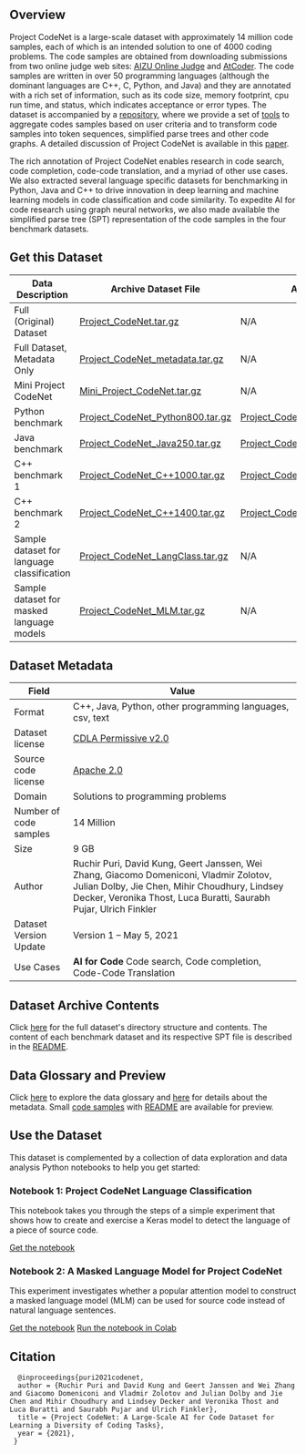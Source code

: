 ## Overview

Project CodeNet is a large-scale dataset with approximately 14 million code samples, each of which is an intended solution to one of 4000 coding problems. The code samples are obtained from downloading submissions from two online judge web sites: [AIZU Online Judge](https://judge.u-aizu.ac.jp/onlinejudge/) and [AtCoder](https://atcoder.jp/). The code samples are written in over 50 programming languages (although the dominant languages are C++, C, Python, and Java) and they are annotated with a rich set of information, such as its code size, memory footprint, cpu run time, and status, which indicates acceptance or error types. The dataset is accompanied by a [repository](https://github.com/IBM/Project_CodeNet), where we provide a set of [tools](https://github.com/IBM/Project_CodeNet/tree/main/tools) to aggregate codes samples based on user criteria and to transform code samples into token sequences, simplified parse trees and other code graphs. A detailed discussion of Project CodeNet is available in this [paper](https://arxiv.org/abs/2105.12655).

The rich annotation of Project CodeNet enables research in code search, code completion, code-code translation, and a myriad of other use cases. We also extracted several language specific datasets for benchmarking in Python, Java and C++ to drive innovation in deep learning and machine learning models in code classification and code similarity. To expedite AI for code research using graph neural networks, we also made available the simplified parse tree (SPT) representation of the code samples in the four benchmark datasets. 

## Get this Dataset

| Data Description | Archive Dataset File | Archive SPT File |
| --------  | -------- | -------- |
| Full (Original) Dataset | [Project_CodeNet.tar.gz](https://dax-cdn.cdn.appdomain.cloud/dax-project-codenet/1.0.0/Project_CodeNet.tar.gz) | N/A |
| Full Dataset, Metadata Only | [Project_CodeNet_metadata.tar.gz](https://dax-cdn.cdn.appdomain.cloud/dax-project-codenet/1.0.0/Project_CodeNet_metadata.tar.gz) | N/A |
| Mini Project CodeNet | [Mini_Project_CodeNet.tar.gz](https://dax-cdn.cdn.appdomain.cloud/dax-project-codenet/1.0.0/Mini_Project_CodeNet.tar.gz) | N/A |
| Python benchmark | [Project_CodeNet_Python800.tar.gz](https://dax-cdn.cdn.appdomain.cloud/dax-project-codenet/1.0.0/Project_CodeNet_Python800.tar.gz) | [Project_CodeNet_Python800_spts.tar.gz](https://dax-cdn.cdn.appdomain.cloud/dax-project-codenet/1.0.0/Project_CodeNet_Python800_spts.tar.gz) |
| Java benchmark | [Project_CodeNet_Java250.tar.gz](https://dax-cdn.cdn.appdomain.cloud/dax-project-codenet/1.0.0/Project_CodeNet_Java250.tar.gz) | [Project_CodeNet_Java250_spts.tar.gz](https://dax-cdn.cdn.appdomain.cloud/dax-project-codenet/1.0.0/Project_CodeNet_Java250_spts.tar.gz) |
| C++ benchmark 1 | [Project_CodeNet_C++1000.tar.gz](https://dax-cdn.cdn.appdomain.cloud/dax-project-codenet/1.0.0/Project_CodeNet_C%2b%2b1000.tar.gz) | [Project_CodeNet_C++1000_spts.tar.gz](https://dax-cdn.cdn.appdomain.cloud/dax-project-codenet/1.0.0/Project_CodeNet_C%2b%2b1000_spts.tar.gz) |
| C++ benchmark 2 | [Project_CodeNet_C++1400.tar.gz](https://dax-cdn.cdn.appdomain.cloud/dax-project-codenet/1.0.0/Project_CodeNet_C%2b%2b1400.tar.gz) | [Project_CodeNet_C++1400_spts.tar.gz](https://dax-cdn.cdn.appdomain.cloud/dax-project-codenet/1.0.0/Project_CodeNet_C%2b%2b1400_spts.tar.gz) |
| Sample dataset for language classification | [Project_CodeNet_LangClass.tar.gz](https://dax-cdn.cdn.appdomain.cloud/dax-project-codenet/1.0.0/Project_CodeNet_LangClass.tar.gz) | N/A |
| Sample dataset for masked language models | [Project_CodeNet_MLM.tar.gz](https://dax-cdn.cdn.appdomain.cloud/dax-project-codenet/1.0.0/Project_CodeNet_MLM.tar.gz) | N/A |

## Dataset Metadata

| Field | Value |
| --------  | -------- |
| Format | C++, Java, Python, other programming languages, csv, text|
| Dataset license | [CDLA Permissive v2.0](https://cdla.dev/permissive-2-0/) |
| Source code license | [Apache 2.0](https://www.apache.org/licenses/LICENSE-2.0) |
| Domain  | Solutions to programming problems  |
| Number of code samples | 14 Million |
| Size | 9 GB |
| Author | Ruchir Puri, David Kung, Geert Janssen, Wei Zhang, Giacomo Domeniconi, Vladmir Zolotov, Julian Dolby, Jie Chen, Mihir Choudhury, Lindsey Decker, Veronika Thost, Luca Buratti, Saurabh Pujar, Ulrich Finkler |
| Dataset Version Update | Version 1 – May 5, 2021<br/> |
| Use Cases |**AI for Code**  Code search, Code completion, Code-Code Translation<br/> |


## Dataset Archive Contents
Click [here](https://github.com/IBM/Project_CodeNet#directory-structure-and-naming-convention) for the full dataset's directory structure and contents. The content of each benchmark dataset and its respective SPT file is described in the [README](https://dax-cdn.cdn.appdomain.cloud/dax-project-codenet/1.0.0/readme.html).

## Data Glossary and Preview
Click [here](https://github.com/IBM/Project_CodeNet#data) to explore the data glossary and [here](https://github.com/IBM/Project_CodeNet#metadata) for details about the metadata. Small [code samples](https://dax-cdn.cdn.appdomain.cloud/dax-project-codenet/1.0.0/Mini_Project_CodeNet.tar.gz) with [README](https://dax-cdn.cdn.appdomain.cloud/dax-project-codenet/1.0.0/readme.html) are available for preview.

## Use the Dataset

This dataset is complemented by a collection of data exploration and data 
analysis Python notebooks to help you get started:

### Notebook 1: Project CodeNet Language Classification 

This notebook takes you through the steps of a simple experiment that shows how to create and exercise a Keras model to detect the language of a piece of source code. 

[Get the notebook](https://github.com/CODAIT/project-codenet-notebooks/blob/main/Project_CodeNet_LangClass.ipynb)

### Notebook 2: A Masked Language Model for Project CodeNet

This experiment investigates whether a popular attention model to construct a masked language model (MLM) can be used for source code instead of natural language sentences. 

[Get the notebook](https://github.com/CODAIT/project-codenet-notebooks/blob/main/Project_CodeNet_MLM.ipynb)
[Run the notebook in Colab](https://colab.research.google.com/github/CODAIT/project-codenet-notebooks/blob/main/Project_CodeNet_MLM.ipynb)


## Citation

```text
  @inproceedings{puri2021codenet,
  author = {Ruchir Puri and David Kung and Geert Janssen and Wei Zhang and Giacomo Domeniconi and Vladmir Zolotov and Julian Dolby and Jie Chen and Mihir Choudhury and Lindsey Decker and Veronika Thost and Luca Buratti and Saurabh Pujar and Ulrich Finkler},
  title = {Project CodeNet: A Large-Scale AI for Code Dataset for Learning a Diversity of Coding Tasks},
  year = {2021},
 }
```
